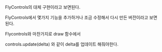 FlyControls의 대체 구현이라고 보면된다.

FlyControls에서 몇가지 기능을 추가하거나 조금 수정해서 다시 만든 버전이라고 보면된다.

Flycontrols와 마찬가지로 draw 함수에서  

controls.update(delta) 와 같이 delta를 업데이트 해줘야한다.

